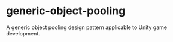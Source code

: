 # generic-object-pooling
A generic object pooling design pattern applicable to Unity game development.
